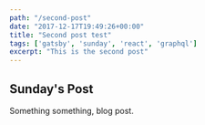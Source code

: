 ```yaml
---
path: "/second-post"
date: "2017-12-17T19:49:26+00:00"
title: "Second post test"
tags: ['gatsby', 'sunday', 'react', 'graphql']
excerpt: "This is the second post"
---
```


## Sunday's Post

Something something, blog post. 

